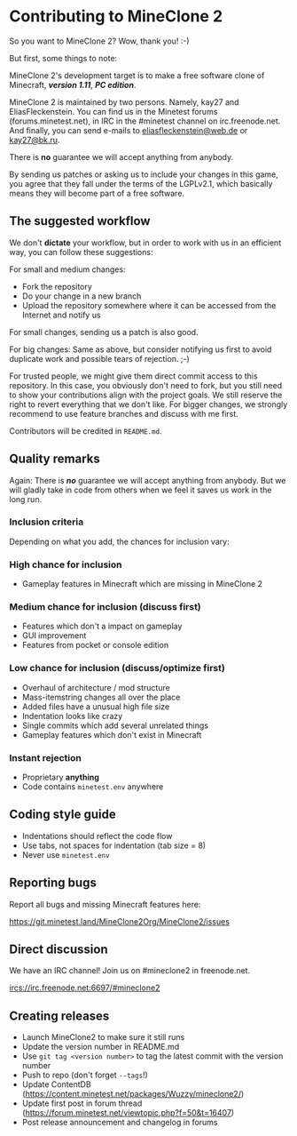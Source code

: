 # Contributing to MineClone 2
So you want to MineClone 2?
Wow, thank you! :-)

But first, some things to note:

MineClone 2's development target is to make a free software clone of Minecraft,
***version 1.11***, ***PC edition***.

MineClone 2 is maintained by two persons. Namely, kay27 and EliasFleckenstein. You can find us
in the Minetest forums (forums.minetest.net), in IRC in the #minetest
channel on irc.freenode.net. And finally, you can send e-mails to
<eliasfleckenstein@web.de> or <kay27@bk.ru>.

There is **no** guarantee we will accept anything from anybody.

By sending us patches or asking us to include your changes in this game,
you agree that they fall under the terms of the LGPLv2.1, which basically
means they will become part of a free software.

## The suggested workflow
We don't **dictate** your workflow, but in order to work with us in an efficient
way, you can follow these suggestions:

For small and medium changes:

* Fork the repository
* Do your change in a new branch
* Upload the repository somewhere where it can be accessed from the Internet and
  notify us

For small changes, sending us a patch is also good.

For big changes: Same as above, but consider notifying us first to avoid
duplicate work and possible tears of rejection. ;-)

For trusted people, we might give them direct commit access to this
repository. In this case, you obviously don't need to fork, but you still
need to show your contributions align with the project goals. We still
reserve the right to revert everything that we don't like.
For bigger changes, we strongly recommend to use feature branches and
discuss with me first.

Contributors will be credited in `README.md`.

## Quality remarks
Again: There is ***no*** guarantee we will accept anything from anybody.
But we will gladly take in code from others when we feel it saves us work
in the long run.

### Inclusion criteria
Depending on what you add, the chances for inclusion vary:

### High chance for inclusion
* Gameplay features in Minecraft which are missing in MineClone 2

### Medium chance for inclusion (discuss first)
* Features which don't a impact on gameplay
* GUI improvement
* Features from pocket or console edition

### Low chance for inclusion (discuss/optimize first)
* Overhaul of architecture / mod structure
* Mass-itemstring changes all over the place
* Added files have a unusual high file size
* Indentation looks like crazy
* Single commits which add several unrelated things
* Gameplay features which don't exist in Minecraft

### Instant rejection
* Proprietary **anything**
* Code contains `minetest.env` anywhere

## Coding style guide
* Indentations should reflect the code flow
* Use tabs, not spaces for indentation (tab size = 8)
* Never use `minetest.env`

## Reporting bugs
Report all bugs and missing Minecraft features here:

<https://git.minetest.land/MineClone2Org/MineClone2/issues>

## Direct discussion
We have an IRC channel! Join us on #mineclone2 in freenode.net.

<ircs://irc.freenode.net:6697/#mineclone2>

## Creating releases
* Launch MineClone2 to make sure it still runs
* Update the version number in README.md
* Use `git tag <version number>` to tag the latest commit with the version number
* Push to repo (don't forget `--tags`!)
* Update ContentDB (https://content.minetest.net/packages/Wuzzy/mineclone2/)
* Update first post in forum thread (https://forum.minetest.net/viewtopic.php?f=50&t=16407)
* Post release announcement and changelog in forums
